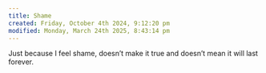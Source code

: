 ```yaml
---
title: Shame
created: Friday, October 4th 2024, 9:12:20 pm
modified: Monday, March 24th 2025, 8:43:14 pm
---
```


Just because I feel shame, doesn’t make it true and doesn’t mean it will last forever.